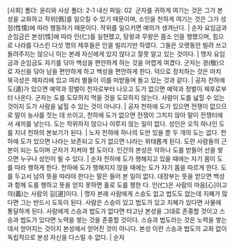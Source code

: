 [사회]
폴더: 윤리와 사상​
폴더: 2-1 내신
파일: 02
​
군자를 귀하게 여기는 것은 그가 본성을 교화하고 작위[僞]를 일으킬 수 있기 때문이며, 소인을 천하게 여기는 것은 그가 성정(性情)에 따라 행동하기 때문이다. 작위를 일으키면 예의가 생겨난다.		| 순자
요임금과 순임금은 본성[性]에 따라 인(仁)를 실현했고, 탕왕과 무왕은 몸소 인을 행했으며, 힘으 로 나라를 다스린 다섯 명의 제후들은 인을 빌리기만 하였다. 그들은 오랫동안 빌려 쓰고 돌려주지는 않으니 이는 본래 자신에게 있지 않다고 잘못 알고 있는 것이다.		|  맹자
요임금과 순임금도 자기를 닦아 백성을 편안하게 하는 것을 어렵게 여겼다. 군자는 경(敬)으로 자신을 닦아 남을 편안하게 하고 백성을 편안하게 한다. 덕으로 정치하는 것은 마치 북극성은 제자리에 있고 여러 별들이 이를 떠받들며 돌고 있는 것과 같다.		| 공자
천하에 도(道)가 있으면 예악과 정벌이 천자로부터 나오고 도가 없으면 예악과 정벌이 제후로부터 나온다. 군자는 도를 도모하지 먹을 것을 도모하지 않는다. 사람이 도를 넓힐 수 있는 것이지 도가 사람을 넓힐 수 있는 것이 아니다.		|  공자
천하에 도가 있으면 전쟁이 없으므로 말이 농사를 짓는 데 쓰이고, 천하에 도가 없으면 전쟁이 그치지 않아 말이 전쟁터에서 새끼를 낳는다. 도는 작위하지 않으나 이루지 않는 일이 없다. 성인은 오직 하나인 도를 지녀 천하의 본보기가 된다.		|  노자
천하에 하나의 도만 있을 뿐 두 개의 도는 없다. 천하에 도가 있으면 나라는 보존되고 도가 없으면 나라는 위태롭게 된다. 도란 사람들의 근본이 되는 도이며 군자가 지켜야 할 도이다. 인간의 본성은 악하나 도를 받들어 선을 쌓으면 누구나 성인이 될 수 있다.		| 순자
천하에 도가 행해지고 있을 때에는 자기 몸이 도를 따라 행하게 한다. 천하에 도가 행해지지 않을 때에는 도가 자기 몸을 따르게 한다. 도를 두고서 남의 뜻을 따라야 한다는 말은 들어 본 일이 없다. 대장부는 뜻을 얻으면 백성과 함께 도를 행하고 뜻을 얻지 못하면 홀로 도를 행한 다. 인(仁)은 사람의 마음[心]이고 의(義)는 사람의 길[道]이다.		| 맹자
본래 사람에게 스승도 없고 법도도 없는데 지혜가 많다면 그는 반드시 도둑이 된다. 사람은 스승이 있고 법도가 있고 지혜가 있다면 사물에 통달하게 된다. 사람에게 스승과 법도가 없다면 타고난 본성을 그대로 존중할 것이고 스승과 법도가 있다면 노력을 쌓는 것을 존중할 것이다. 스승과 법도라는 것은 노력을 쌓는 데서 얻어지는 것이지 본성에서 얻어진 것이 아니다. 본성 이란 스승과 법도의 교화 없이 독립적으로 본성 자신을 다스릴 수 없다.		| 순자
